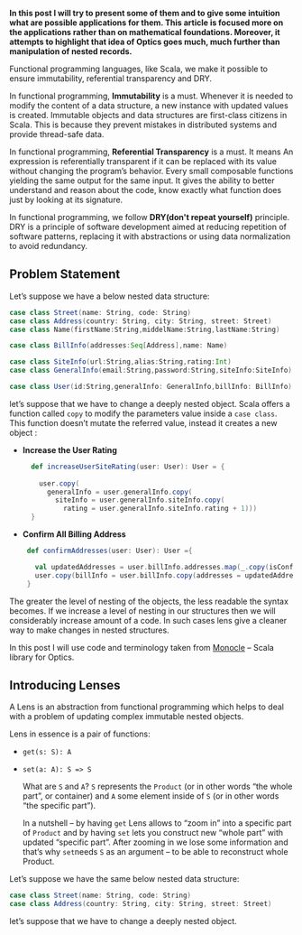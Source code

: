 **In this post I will try to present some of them and to give some intuition what are possible applications for them. This article is focused more on the applications rather than on mathematical foundations. Moreover, it attempts to highlight that idea of Optics goes much, much further than manipulation of nested records.**

Functional programming languages, like Scala, we make it possible to ensure immutability, referential transparency and DRY.
 
In functional programming, **Immutability** is a must. Whenever it is needed to modify the content of a data structure, a new instance with updated values is created. Immutable objects and data structures are first-class citizens in Scala. This is because they prevent mistakes in distributed systems and provide thread-safe data.

In functional programming, **Referential Transparency** is a must. It means An expression is referentially transparent if it can be replaced with its value without changing the program’s behavior. Every small composable functions yielding the same output for the same input. It gives the ability to better understand and reason about the code, know exactly what function does just by looking at its signature.

In functional programming, we follow **DRY(don't repeat yourself)** principle. DRY is a principle of software development aimed at reducing repetition of software patterns, replacing it with abstractions or using data normalization to avoid redundancy. 

## Problem Statement
Let’s suppose we have a below nested data structure:
```scala
case class Street(name: String, code: String)
case class Address(country: String, city: String, street: Street)
case class Name(firstName:String,middelName:String,lastName:String)

case class BillInfo(addresses:Seq[Address],name: Name)

case class SiteInfo(url:String,alias:String,rating:Int)
case class GeneralInfo(email:String,password:String,siteInfo:SiteInfo)

case class User(id:String,generalInfo: GeneralInfo,billInfo: BillInfo)

```
let’s suppose that we have to change a deeply nested object. Scala offers a function called `copy` to modify the parameters value inside a `case class`. This function doesn’t mutate the referred value, instead it creates a new object :

 - **Increase the User Rating**

	```scala
	  def increaseUserSiteRating(user: User): User = {
	  
	    user.copy(
	      generalInfo = user.generalInfo.copy(
	        siteInfo = user.generalInfo.siteInfo.copy(
	          rating = user.generalInfo.siteInfo.rating + 1)))
	  }
	```

 - **Confirm All Billing Address**
	 ```scala
	  def confirmAddresses(user: User): User ={

	    val updatedAddresses = user.billInfo.addresses.map(_.copy(isConfirmed = true))
	    user.copy(billInfo = user.billInfo.copy(addresses = updatedAddresses))
	  }
	```

The greater the level of nesting of the objects, the less readable the syntax becomes. If we increase a level of nesting in our structures then we will considerably increase amount of a code. In such cases lens give a cleaner way to make changes in nested structures.

In this post I will use code and terminology taken from [Monocle](https://julien-truffaut.github.io/Monocle/) – Scala library for Optics.

## Introducing Lenses
A Lens is an abstraction from functional programming which helps to deal with a problem of updating complex immutable nested objects.

Lens in essence is a pair of functions:

-   `get(s: S): A`
-   `set(a: A): S => S`

	What are `S` and `A`? `S` represents the `Product` (or in other words “the whole part”, or container) and `A` some element inside of `S` (or in other words “the specific part”).

	In a nutshell – by having `get` Lens allows to “zoom in” into a specific part of `Product` and by having `set` lets you construct new “whole part” with updated “specific part”. After zooming in we lose some information and that’s why `set`needs `S` as an argument – to be able to reconstruct whole Product.

Let’s suppose we have the same below nested data structure:
```scala
case class Street(name: String, code: String)
case class Address(country: String, city: String, street: Street)

```

let’s suppose that we have to change a deeply nested object. 
<!--stackedit_data:
eyJoaXN0b3J5IjpbMTUzOTc5MjgwLDExMjk3OTA4MjYsMTUzOD
IzMzMyNCwtMjA3MDIzMzg2Niw0MDE3OTI5MTEsNzE2NTIwMDg4
LC0zNjY4MDQ1MDMsLTE3MDA0MjgzMDEsMTUxMjQ4NTMwOCwxMj
c2ODU2MjYsLTIwMjcxOTc5ODUsMTQwMTY4NjY2MiwtMTE0MDE5
MjQ5NywtNTIzMDIxNzgzLC0yNTQxNjI2NSwtMTI5ODI5NjQ5Ni
w0MjE5MzA1ODAsLTIxNDU3MDYxNjIsMzg5MDE0MSwtMTk5OTk1
Njg5MF19
-->